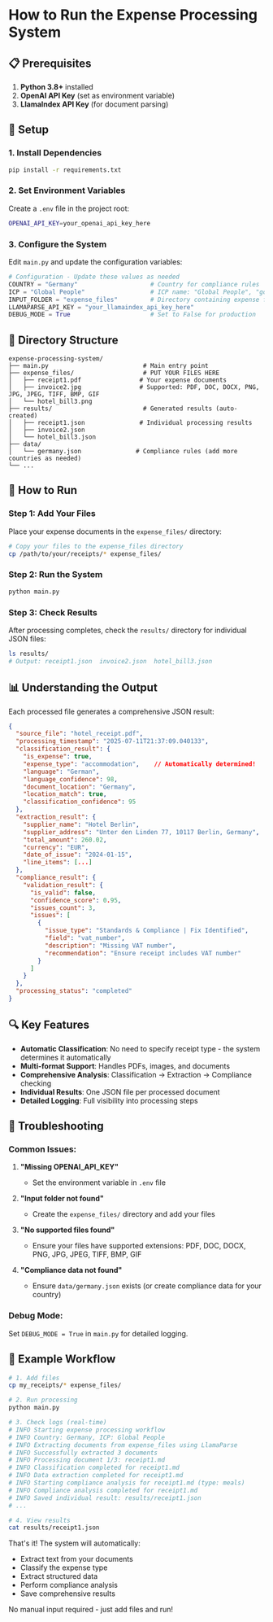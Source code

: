 # How to Run the Expense Processing System

## 📋 Prerequisites

1. **Python 3.8+** installed
2. **OpenAI API Key** (set as environment variable)
3. **LlamaIndex API Key** (for document parsing)

## 🔧 Setup

### 1. Install Dependencies
```bash
pip install -r requirements.txt
```

### 2. Set Environment Variables
Create a `.env` file in the project root:
```bash
OPENAI_API_KEY=your_openai_api_key_here
```

### 3. Configure the System
Edit `main.py` and update the configuration variables:
```python
# Configuration - Update these values as needed
COUNTRY = "Germany"                    # Country for compliance rules
ICP = "Global People"                  # ICP name: "Global People", "goGlobal", "Parakar", "Atlas"
INPUT_FOLDER = "expense_files"         # Directory containing expense files
LLAMAPARSE_API_KEY = "your_llamaindex_api_key_here"
DEBUG_MODE = True                      # Set to False for production
```

## 📁 Directory Structure

```
expense-processing-system/
├── main.py                          # Main entry point
├── expense_files/                   # PUT YOUR FILES HERE
│   ├── receipt1.pdf                # Your expense documents
│   ├── invoice2.jpg                # Supported: PDF, DOC, DOCX, PNG, JPG, JPEG, TIFF, BMP, GIF
│   └── hotel_bill3.png
├── results/                         # Generated results (auto-created)
│   ├── receipt1.json               # Individual processing results
│   ├── invoice2.json
│   └── hotel_bill3.json
├── data/
│   └── germany.json               # Compliance rules (add more countries as needed)
└── ...
```

## 🚀 How to Run

### Step 1: Add Your Files
Place your expense documents in the `expense_files/` directory:
```bash
# Copy your files to the expense_files directory
cp /path/to/your/receipts/* expense_files/
```

### Step 2: Run the System
```bash
python main.py
```

### Step 3: Check Results
After processing completes, check the `results/` directory for individual JSON files:
```bash
ls results/
# Output: receipt1.json  invoice2.json  hotel_bill3.json
```

## 📊 Understanding the Output

Each processed file generates a comprehensive JSON result:

```json
{
  "source_file": "hotel_receipt.pdf",
  "processing_timestamp": "2025-07-11T21:37:09.040133",
  "classification_result": {
    "is_expense": true,
    "expense_type": "accommodation",    // Automatically determined!
    "language": "German",
    "language_confidence": 98,
    "document_location": "Germany",
    "location_match": true,
    "classification_confidence": 95
  },
  "extraction_result": {
    "supplier_name": "Hotel Berlin",
    "supplier_address": "Unter den Linden 77, 10117 Berlin, Germany",
    "total_amount": 260.02,
    "currency": "EUR",
    "date_of_issue": "2024-01-15",
    "line_items": [...]
  },
  "compliance_result": {
    "validation_result": {
      "is_valid": false,
      "confidence_score": 0.95,
      "issues_count": 3,
      "issues": [
        {
          "issue_type": "Standards & Compliance | Fix Identified",
          "field": "vat_number",
          "description": "Missing VAT number",
          "recommendation": "Ensure receipt includes VAT number"
        }
      ]
    }
  },
  "processing_status": "completed"
}
```

## 🔍 Key Features

- **Automatic Classification**: No need to specify receipt type - the system determines it automatically
- **Multi-format Support**: Handles PDFs, images, and documents
- **Comprehensive Analysis**: Classification → Extraction → Compliance checking
- **Individual Results**: One JSON file per processed document
- **Detailed Logging**: Full visibility into processing steps

## 🐛 Troubleshooting

### Common Issues:

1. **"Missing OPENAI_API_KEY"**
   - Set the environment variable in `.env` file

2. **"Input folder not found"**
   - Create the `expense_files/` directory and add your files

3. **"No supported files found"**
   - Ensure your files have supported extensions: PDF, DOC, DOCX, PNG, JPG, JPEG, TIFF, BMP, GIF

4. **"Compliance data not found"**
   - Ensure `data/germany.json` exists (or create compliance data for your country)

### Debug Mode:
Set `DEBUG_MODE = True` in `main.py` for detailed logging.

## 📝 Example Workflow

```bash
# 1. Add files
cp my_receipts/* expense_files/

# 2. Run processing
python main.py

# 3. Check logs (real-time)
# INFO Starting expense processing workflow
# INFO Country: Germany, ICP: Global People
# INFO Extracting documents from expense_files using LlamaParse
# INFO Successfully extracted 3 documents
# INFO Processing document 1/3: receipt1.md
# INFO Classification completed for receipt1.md
# INFO Data extraction completed for receipt1.md
# INFO Starting compliance analysis for receipt1.md (type: meals)
# INFO Compliance analysis completed for receipt1.md
# INFO Saved individual result: results/receipt1.json
# ...

# 4. View results
cat results/receipt1.json
```

That's it! The system will automatically:
- Extract text from your documents
- Classify the expense type
- Extract structured data
- Perform compliance analysis
- Save comprehensive results

No manual input required - just add files and run!
